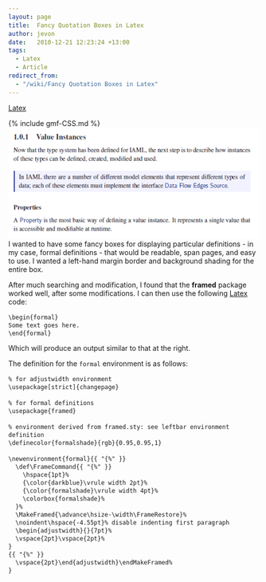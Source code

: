 ```yaml
---
layout: page
title:  Fancy Quotation Boxes in Latex
author: jevon
date:   2010-12-21 12:23:24 +13:00
tags:
  - Latex
  - Article
redirect_from:
  - "/wiki/Fancy Quotation Boxes in Latex"
---
```


[Latex](Latex.md)

{% include gmf-CSS.md %}<img src="/img/gmf/latex-fancy-quote.png" class="gmf">I wanted to have some fancy boxes for displaying particular definitions - in my case, formal definitions - that would be readable, span pages, and easy to use. I wanted a left-hand margin border and background shading for the entire box.

After much searching and modification, I found that the **framed** package worked well, after some modifications. I can then use the following [Latex](Latex.md) code:

```
\begin{formal}
Some text goes here.
\end{formal}
```

Which will produce an output similar to that at the right.

The definition for the `formal` environment is as follows:

```
% for adjustwidth environment
\usepackage[strict]{changepage}

% for formal definitions
\usepackage{framed}

% environment derived from framed.sty: see leftbar environment definition
\definecolor{formalshade}{rgb}{0.95,0.95,1}

\newenvironment{formal}{{ "{%" }}
  \def\FrameCommand{{ "{%" }}
    \hspace{1pt}%
    {\color{darkblue}\vrule width 2pt}%
    {\color{formalshade}\vrule width 4pt}%
    \colorbox{formalshade}%
  }%
  \MakeFramed{\advance\hsize-\width\FrameRestore}%
  \noindent\hspace{-4.55pt}% disable indenting first paragraph
  \begin{adjustwidth}{}{7pt}%
  \vspace{2pt}\vspace{2pt}%
}
{{ "{%" }}
  \vspace{2pt}\end{adjustwidth}\endMakeFramed%
}
```
